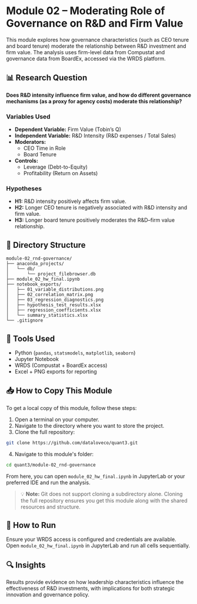 # Module 02 – Moderating Role of Governance on R&D and Firm Value

This module explores how governance characteristics (such as CEO tenure and board tenure) moderate the relationship between R&D investment and firm value. The analysis uses firm-level data from Compustat and governance data from BoardEx, accessed via the WRDS platform.

## 📊 Research Question

**Does R&D intensity influence firm value, and how do different governance mechanisms (as a proxy for agency costs) moderate this relationship?**

### Variables Used
- **Dependent Variable:** Firm Value (Tobin’s Q)
- **Independent Variable:** R&D Intensity (R&D expenses / Total Sales)
- **Moderators:**  
  - CEO Time in Role  
  - Board Tenure
- **Controls:**  
  - Leverage (Debt-to-Equity)  
  - Profitability (Return on Assets)

### Hypotheses
- **H1:** R&D intensity positively affects firm value.
- **H2:** Longer CEO tenure is negatively associated with R&D intensity and firm value.
- **H3:** Longer board tenure positively moderates the R&D–firm value relationship.

## 📁 Directory Structure

```text
module-02_rnd-governance/
├── anaconda_projects/
│   └── db/
│       └── project_filebrowser.db
├── module_02_hw_final.ipynb
├── notebook_exports/
│   ├── 01_variable_distributions.png
│   ├── 02_correlation_matrix.png
│   ├── 03_regression_diagnostics.png
│   ├── hypothesis_test_results.xlsx
│   ├── regression_coefficients.xlsx
│   └── summary_statistics.xlsx
└── .gitignore
```
## 🧰 Tools Used
- Python (`pandas`, `statsmodels`, `matplotlib`, `seaborn`)
- Jupyter Notebook
- WRDS (Compustat + BoardEx access)
- Excel + PNG exports for reporting
## 📥 How to Copy This Module
To get a local copy of this module, follow these steps:
1. Open a terminal on your computer.
2. Navigate to the directory where you want to store the project.
3. Clone the full repository:

```bash
git clone https://github.com/dataloveco/quant3.git
```
4. Navigate to this module's folder:

```bash
cd quant3/module-02_rnd-governance
```
From here, you can open `module_02_hw_final.ipynb` in JupyterLab or your preferred IDE and run the analysis.

> 💡 **Note:** Git does not support cloning a subdirectory alone. Cloning the full repository ensures you get this module along with the shared resources and structure.
## 🚀 How to Run
Ensure your WRDS access is configured and credentials are available.  
Open `module_02_hw_final.ipynb` in JupyterLab and run all cells sequentially.
## 🔍 Insights
Results provide evidence on how leadership characteristics influence the effectiveness of R&D investments, with implications for both strategic innovation and governance policy.

